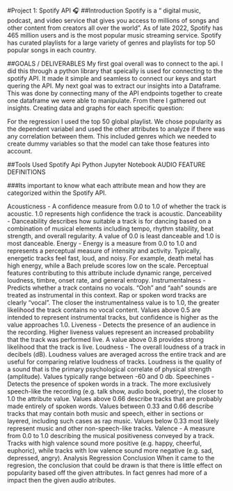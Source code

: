 #Project 1: Spotify API 🎧
##Introduction
Spotify is a “ digital music, podcast, and video service that gives you access to millions of songs and other content from creators all over the world”. As of late 2022, Spotify has 465 million users and is the most popular music streaming service. Spotify has curated playlists for a large variety of genres and playlists for top 50 popular songs in each country.

##GOALS / DELIVERABLES
My first goal overall was to connect to the api. I did this through a python library that speically is used for connecting to the spotify API. It made it simple and seamless to connect our keys and start quering the API. My next goal was to extract our insights into a Dataframe. This was done by connecting many of the API endpoints together to create one dataframe we were able to manipulate. From there I gathered out insights. Creating data and graphs for each specific question:

For the regression I used the top 50 global playlist. We chose popularity as the dependent variabel and used the other attributes to analyze if there was any correlation between them. This included genres which we needed to create dummy variables so that the model can take those features into account.

##Tools Used
Spotify Api
Python
Jupyter Notebook
AUDIO FEATURE DEFINITIONS

###Its important to know what each attribute mean and how they are categorized within the Spotify API.

Acousticness - A confidence measure from 0.0 to 1.0 of whether the track is acoustic. 1.0 represents high confidence the track is acoustic.
Danceability - Danceability describes how suitable a track is for dancing based on a combination of musical elements including tempo, rhythm stability, beat strength, and overall regularity. A value of 0.0 is least danceable and 1.0 is most danceable.
Energy - Energy is a measure from 0.0 to 1.0 and represents a perceptual measure of intensity and activity. Typically, energetic tracks feel fast, loud, and noisy. For example, death metal has high energy, while a Bach prelude scores low on the scale. Perceptual features contributing to this attribute include dynamic range, perceived loudness, timbre, onset rate, and general entropy.
Instrumentalness - Predicts whether a track contains no vocals. “Ooh” and “aah” sounds are treated as instrumental in this context. Rap or spoken word tracks are clearly “vocal”. The closer the instrumentalness value is to 1.0, the greater likelihood the track contains no vocal content. Values above 0.5 are intended to represent instrumental tracks, but confidence is higher as the value approaches 1.0.
Liveness - Detects the presence of an audience in the recording. Higher liveness values represent an increased probability that the track was performed live. A value above 0.8 provides strong likelihood that the track is live.
Loudness - The overall loudness of a track in decibels (dB). Loudness values are averaged across the entire track and are useful for comparing relative loudness of tracks. Loudness is the quality of a sound that is the primary psychological correlate of physical strength (amplitude). Values typically range between -60 and 0 db.
Speechines - Detects the presence of spoken words in a track. The more exclusively speech-like the recording (e.g. talk show, audio book, poetry), the closer to 1.0 the attribute value. Values above 0.66 describe tracks that are probably made entirely of spoken words. Values between 0.33 and 0.66 describe tracks that may contain both music and speech, either in sections or layered, including such cases as rap music. Values below 0.33 most likely represent music and other non-speech-like tracks.
Valence - A measure from 0.0 to 1.0 describing the musical positiveness conveyed by a track. Tracks with high valence sound more positive (e.g. happy, cheerful, euphoric), while tracks with low valence sound more negative (e.g. sad, depressed, angry).
Analysis
Regression Conclusion
When it came to the regresion, the conclusion that could be drawn is that there is little effect on popularity based off the given attributes. In fact genres had more of a impact then the given audio atributes.
